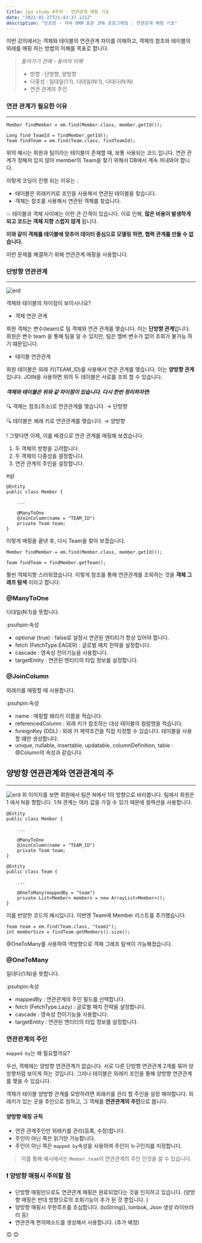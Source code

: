 ```yaml
---
title: jpa study 4주차 - 연관관계 매핑 기초
date: "2021-01-27T21:43:37.121Z"
description: "인프런 - 자바 ORM 표준 JPA 프로그래밍 : 연관관계 매핑 기초"
---
```


이번 강의에서는 객체와 테이블의 연관관계 차이를 이해하고, 객체의 참조와 테이블의 외래를 매핑 하는 방법의 이해를 목표로 합니다. 


> _들어가기 전에 - 용어의 이해_
>
> * 방향 : 단방향, 양방향
> * 다중성 : 일대일(1:1), 다대일(N:1), 다대다(N:N)
> * 연관 관계의 주인 

### 연관 관계가 필요한 이유
***

~~~
Member findMember = em.find(Member.class, member.getId());

Long find TeamId = findMember.getId();
Team findTeam = em.find(Team.class, findTeamId);
~~~

위의 예시는 회원과 팀이라는 테이블이 존재할 때, 보통 사용되는 코드 입니다. 
연관 관계가 정해져 있지 않아 member의 Team을 찾기 위해서 DB에서 계속 꺼내와야 합니다.

이렇게 코딩이 진행 되는 이유는 :
* 테이블은 외래키키로 조인을 사용해서 연관된 테이블을 찾습니다.
* 객체는 참조를 사용해서 연관된 객체를 찾습니다. 

:boom: 테이블과 객체 사이에는 이런 큰 간격이 있습니다. 
이로 인해, **많은 비용이 발생하게 되고 코드는 객체 지향 스럽지 않게** 됩니다.

__이와 같이 객체를 테이블에 맞추어 데이터 중심으로 모델링 하면, 협력 관계를 만들 수 없습니다.__

이런 문제를 해결하기 위해 연관관계 매핑을 사용합니다. 


### 단방향 연관관계
*** 
![erd](./jpa4th.png)

객체와 테이블의 차이점이 보이시나요?

* 객체 연관 관계

회원 객체는 변수(team)로 팀 객체와 연관 관계를 맺습니다. 
이는 **단방향 관계**입니다. 회원은 변수 team 을 통해 팀을 알 수 있지만, 팀은 멤버 변수가 없어 조회가 불가능 하기 떄문입니다. 

* 테이블 연관관계

회원 테이블은 외래 키(TEAM_ID)를 사용해서 연관 관계를 맺습니다. 이는 **양방향 관계**입니다. JOIN을 사용하면 위의 두 테이블은 서로를 조회 할 수 있습니다. 

#### _객체와 테이블은 위와 같 차이점이 있습니다. 다시 한번 정리하자면:_
:mag: 객체는 참조(주소)로 연관관계를 맺습니다. → 단방향

:mag: 테이블은 왜래 키로 연관관계를 맺습니다. → 양방향

! 그렇다면 이제, 이를 배경으로 연관 관계를 매핑해 보겠습니다. 
1. 두 객체의 방향을 고려합니다. 
2. 두 객체의 다중성을 결정합니다. 
3. 연관 관계의 주인을 설장합니다. 

eg)
~~~
@Entity
public class Member {

    ...
    
    @ManyToOne
    @JoinColumn(name = "TEAM_ID")
    private Team team;
}
~~~

이렇게 매핑을 끝낸 후, 다시 Team을 찾아 보겠습니다. 
~~~
Member findMember = em.find(Member.class, member.getId());

Team findTeam = findMember.getTeam();
~~~
훨씬 객체지향 스러워졌습니다. 이렇게 참조를 통해 연관관계를 조회하는 것을 **객체 그래프 탐색** 이라고 합니다. 

### @ManyToOne
다대일(N:1)을 뜻합니다.

:psuhpin:속성
* optional (true) : false로 설정시 연관된 엔티티가 항상 있어야 합니다. 
* fetch (FetchType.EAGER) : 글로벌 패치 전략을 설정합니다. 
* cascade : 영속성 전이기능을 사용합니다. 
* targetEntity : 연관된 엔티티의 타입 정보를 설정합니다. 

### @JoinColumn
외래키를 매핑할 때 사용합니다. 

:psuhpin:속성
* name : 매핑할 왜리키 이름을 적습니다. 
* referencedColumn : 외래 키가 참조하는 대상 테이블의 컬럼명을 적습니다. 
* foreignKey (DDL) : 외래 키 제약조건을 직접 지정할 수 있습니다. 테이블을 사용할 떄만 생성합니다. 
* unique, nullable, insertable, updatable, columnDefinition, table : @Column의 속성과 같습니다. 

## 양방향 연관관계와 연관관계의 주
*** 
![erd](./jpa4th2.png)
위 이미지를 보면 회원에서 팀은 N에서 1의 방향으로 바라봅니다. 팀에서 회원은 1 에서 N을 향합니다.
1:N 관계는 여러 값을 가질 수 있기 때문에 컬렉션을 사용합니다. 

~~~
@Entity
public class Member {

    ...
    
    @ManyToOne
    @JoinColumn(name = "TEAM_ID")
    private Team team;
}
~~~

~~~
@Entity
public class Team {

    ...
    
    @OneToMany(mappedBy = "team")
    private List<Member> members = new ArrayList<Member>();
}
~~~
이를 반양한 코드의 예시입니다. 이번엔 Team에 Member 리스트를 추가했습니다. 

~~~
Team team = em.find(Team.class, "team1");
int memberSize = findTeam.getMembers().size(); 
~~~
 @OneToMany를 사용하여 역방향으로 객체 그래프 탐색이 가능해졌습니다. 

### @OneToMany
일대다(1:N)을 뜻합니다.

:psuhpin:속성

* mappedBy : 연관관계의 주인 필드를 선택합니다. 
* fetch (FetchType.Lazy) : 글로벌 패치 전략을 설정합니다.
* cascade : 영속성 전이기능을 사용합니다.
* targetEntity : 연관된 엔티티의 타입 정보를 설정합니다. 

### 연관관계의 주인 
`mapped by`는 왜 필요할까요?

우선, 객체에는 양방향 연관관계가 없습니다. 서로 다른 단방향 연관관계 2개를 묶어 양방향처럼 보이게 하는 것입니다.
그러나 테이블은 외래키 조인을 통해 양방향 연관관계를 맺을 수 있습니다. 

객체가 테이블 양방향 관계를 모방하려면 외래키를 관리 할 주인을 설정 해야합니다. 
외래키가 있는 곳을 주인으로 정하고, 그 객체를 **연관관계의 주인**으로 봅니다. 

#### 양방향 매칭 규칙
* 연관 관계주인만 외래키를 관리(등록, 수정)합니다. 
* 주인이 아닌 쪽은 읽기만 가능합니다. 
* 주인이 아닌 쪽은 `mapped by`속성을 사용하여 주인이 누구인지를 지정합니다. 

> 이를 통해 예시에서는 `Member.team`이 연관관계의 주인 인것을 알 수 있습니다. 

### :exclamation: 양방향 매핑시 주의할 점
* 단방향 매핑만으로도 연관관계 매핑은 완료되었다는 것을 인지하고 있습니다. (양방향 매핑은 반대 방향으로의 조회기능이 추가 된 것 뿐입니다. )
* 양방향 매핑시 무한루프를 조심합니다. (toString(), lombok, Json 생성 라이브러리 등)
* 연관관계 편의메소드를 생성해서 사용합니다. (추가 예정)

:blush: :blush:










